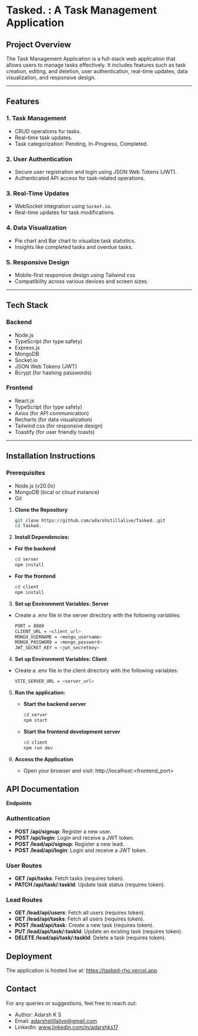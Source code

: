 # Tasked. : A Task Management Application

## Project Overview
The Task Management Application is a full-stack web application that allows users to manage tasks effectively. It includes features such as task creation, editing, and deletion, user authentication, real-time updates, data visualization, and responsive design.

---

## Features

### 1. **Task Management**
- CRUD operations for tasks.
- Real-time task updates.
- Task categorization: Pending, In-Progress, Completed.

### 2. **User Authentication**
- Secure user registration and login using JSON Web Tokens (JWT).
- Authenticated API access for task-related operations.

### 3. **Real-Time Updates**
- WebSocket integration using `Socket.io`.
- Real-time updates for task modifications.

### 4. **Data Visualization**
- Pie chart and Bar chart to visualize task statistics.
- Insights like completed tasks and overdue tasks.

### 5. **Responsive Design**
- Mobile-first responsive design using Tailwind css
- Compatibility across various devices and screen sizes.

---

## Tech Stack

### **Backend**
- Node.js
- TypeScript (for type safety)
- Express.js
- MongoDB
- Socket.io
- JSON Web Tokens (JWT)
- Bcrypt (for hashing passwords)

### **Frontend**
- React.js
- TypeScript (for type safety)
- Axios (for API communication)
- Recharts (for data visualization)
- Tailwind css (for responsive design)
- Toastify (for user friendly toasts)

---

## Installation Instructions

### Prerequisites
- Node.js (v20.0x)
- MongoDB (local or cloud instance)
- Git

1. **Clone the Repository**

   ```bash
   git clone https://github.com/adarshstillalive/Tasked..git
   cd Tasked.


2.  **Install Dependencies:**
   - **For the backend**

     ```bash
     cd server
     npm install
     
   - **For the frontend**

     ```bash
     cd client
     npm install

3. **Set up Environment Variables: Server**
  - Create a .env file in the server directory with the following variables:
    
    ```bash
    PORT = 8080
    CLIENT_URL = <client_url>
    MONGO_USERNAME = <mongo_username>
    MONGO_PASSWORD = <mongo_password>
    JWT_SECRET_KEY = <jwt_secretkey>
    
4. **Set up Environment Variables: Client**
  - Create a .env file in the client directory with the following variables:
    
    ```bash
    VITE_SERVER_URL = <server_url>

5. **Run the application:**
   - **Start the backend server**

     ```bash
     cd server
     npm start
     
   - **Start the frontend development server**

     ```bash
     cd client
     npm run dev

6. **Access the Application**

   - Open your browser and visit: http://localhost:<frontend_port>

## API Documentation
**Endpoints**

### Authentication
- **POST /api/signup**: Register a new user.
- **POST /api/login**: Login and receive a JWT token.
- **POST /lead/api/signup**: Register a new lead.
- **POST /lead/api/login**: Login and receive a JWT token.

### User Routes
- **GET /api/tasks**: Fetch tasks (requires token).
- **PATCH /api/task/:taskId**: Update task status (requires token).

### Lead Routes
- **GET /lead/api/users**: Fetch all users (requires token).
- **GET /lead/api/tasks**: Fetch all users (requires token).
- **POST /lead/api/task**: Create a new task (requires token).
- **PUT /lead/api/task/:taskId**: Update an existing task (requires token).
- **DELETE /lead/api/task/:taskId**: Delete a task (requires token).

## Deployment
The application is hosted live at: https://tasked-rho.vercel.app

## Contact

For any queries or suggestions, feel free to reach out:
- Author: Adarsh K S
- Email: adarshstillalive@gmail.com
- LinkedIn: www.linkedin.com/in/adarshks17
